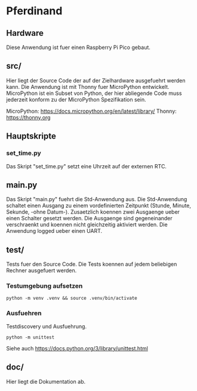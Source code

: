 # Pferdinand

## Hardware 
Diese Anwendung ist fuer einen Raspberry Pi Pico gebaut.

## src/
Hier liegt der Source Code der auf der Zielhardware ausgefuehrt werden kann.
Die Anwendung ist mit Thonny fuer MicroPython entwickelt.
MicroPython ist ein Subset von Python, der hier abliegende Code muss jederzeit
konform zu der MicroPython Spezifikation sein.

MicroPython: https://docs.micropython.org/en/latest/library/
Thonny: https://thonny.org 

## Hauptskripte
### set_time.py
Das Skript "set_time.py" setzt eine Uhrzeit auf der externen RTC.

## main.py
Das Skript "main.py" fuehrt die Std-Anwendung aus.
Die Std-Anwendung schaltet einen Ausgang zu einem vordefinierten Zeitpunkt (Stunde, Minute, Sekunde, -ohne Datum-).
Zusaetzlich koennen zwei Ausgaenge ueber einen Schalter gesetzt werden. Die Ausgaenge sind gegeneinander verschraenkt und koennen nicht gleichzeitig aktiviert werden.
Die Anwendung logged ueber einen UART.

## test/
Tests fuer den Source Code.
Die Tests koennen auf jedem beliebigen Rechner ausgefuert werden.

### Testumgebung aufsetzen

    python -m venv .venv && source .venv/bin/activate

### Ausfuehren
Testdiscovery und Ausfuehrung.

    python -m unittest

Siehe auch https://docs.python.org/3/library/unittest.html

## doc/
Hier liegt die Dokumentation ab.

